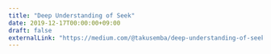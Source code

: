 ```yaml
---
title: "Deep Understanding of Seek"
date: 2019-12-17T00:00:00+09:00
draft: false
externalLink: "https://medium.com/@takusemba/deep-understanding-of-seek-4e10079165ec"
---
```

